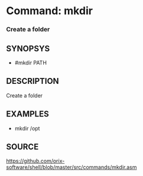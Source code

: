 # Command: mkdir

### Create a folder

## SYNOPSYS
+ #mkdir PATH

## DESCRIPTION
Create a folder

## EXAMPLES
+ mkdir /opt

## SOURCE
https://github.com/orix-software/shell/blob/master/src/commands/mkdir.asm
